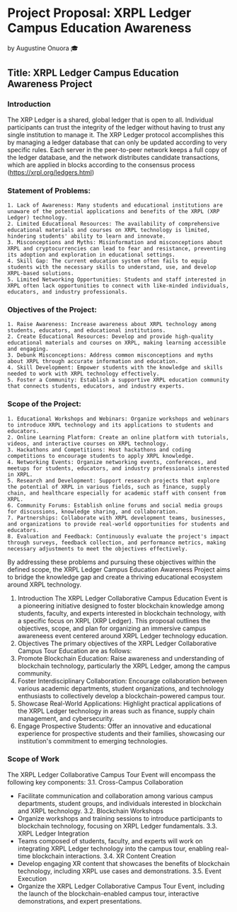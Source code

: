 # Project Proposal: XRPL Ledger Campus Education Awareness

by Augustine Onuora
🎓
## Title: XRPL Ledger Campus Education Awareness Project

### Introduction

The XRP Ledger is a shared, global ledger that is open to all. Individual participants can trust the integrity of the ledger without having to trust any single institution to manage it. The XRP Ledger protocol accomplishes this by managing a ledger database that can only be updated according to very specific rules. Each server in the peer-to-peer network keeps a full copy of the ledger database, and the network distributes candidate transactions, which are applied in blocks according to the consensus process (<https://xrpl.org/ledgers.html>)

### Statement of Problems:
    1. Lack of Awareness: Many students and educational institutions are unaware of the potential applications and benefits of the XRPL (XRP Ledger) technology.
    2. Limited Educational Resources: The availability of comprehensive educational materials and courses on XRPL technology is limited, hindering students' ability to learn and innovate.
    3. Misconceptions and Myths: Misinformation and misconceptions about XRPL and cryptocurrencies can lead to fear and resistance, preventing its adoption and exploration in educational settings.
    4. Skill Gap: The current education system often fails to equip students with the necessary skills to understand, use, and develop XRPL-based solutions.
    5. Limited Networking Opportunities: Students and staff interested in XRPL often lack opportunities to connect with like-minded individuals, educators, and industry professionals.

### Objectives of the Project:
    1. Raise Awareness: Increase awareness about XRPL technology among students, educators, and educational institutions.
    2. Create Educational Resources: Develop and provide high-quality educational materials and courses on XRPL, making learning accessible and engaging.
    3. Debunk Misconceptions: Address common misconceptions and myths about XRPL through accurate information and education.
    4. Skill Development: Empower students with the knowledge and skills needed to work with XRPL technology effectively.
    5. Foster a Community: Establish a supportive XRPL education community that connects students, educators, and industry experts.

### Scope of the Project:
    1. Educational Workshops and Webinars: Organize workshops and webinars to introduce XRPL technology and its applications to students and educators.
    2. Online Learning Platform: Create an online platform with tutorials, videos, and interactive courses on XRPL technology.
    3. Hackathons and Competitions: Host hackathons and coding competitions to encourage students to apply XRPL knowledge.
    4. Networking Events: Organize networking events, conferences, and meetups for students, educators, and industry professionals interested in XRPL.
    5. Research and Development: Support research projects that explore the potential of XRPL in various fields, such as finance, supply chain, and healthcare especially for academic staff with consent from XRPL.
    6. Community Forums: Establish online forums and social media groups for discussions, knowledge sharing, and collaboration.
    7. Partnerships: Collaborate with XRPL development teams, businesses, and organizations to provide real-world opportunities for students and educators.
    8. Evaluation and Feedback: Continuously evaluate the project's impact through surveys, feedback collection, and performance metrics, making necessary adjustments to meet the objectives effectively.

By addressing these problems and pursuing these objectives within the defined scope, the XRPL Ledger Campus Education Awareness Project aims to bridge the knowledge gap and create a thriving educational ecosystem around XRPL technology.

1. Introduction
The XRPL Ledger Collaborative Campus Education Event is a pioneering initiative designed to foster blockchain knowledge among students, faculty, and experts interested in blockchain technology, with a specific focus on XRPL (XRP Ledger). This proposal outlines the objectives, scope, and plan for organizing an immersive campus awareneess event centered around XRPL Ledger technology education.
2. Objectives
The primary objectives of the XRPL Ledger Collaborative Campus Tour Education are as follows:
1. Promote Blockchain Education: Raise awareness and understanding of blockchain technology, particularly the XRPL Ledger, among the campus community.
2. Foster Interdisciplinary Collaboration: Encourage collaboration between various academic departments, student organizations, and technology enthusiasts to collectively develop a blockchain-powered campus tour.
3. Showcase Real-World Applications: Highlight practical applications of the XRPL Ledger technology in areas such as finance, supply chain management, and cybersecurity.
4. Engage Prospective Students: Offer an innovative and educational experience for prospective students and their families, showcasing our institution's commitment to emerging technologies.

### Scope of Work
The XRPL Ledger Collaborative Campus Tour Event will encompass the following key components:
3.1. Cross-Campus Collaboration

- Facilitate communication and collaboration among various campus departments, student groups, and individuals interested in blockchain and XRPL technology.
3.2. Blockchain Workshops
- Organize workshops and training sessions to introduce participants to blockchain technology, focusing on XRPL Ledger fundamentals.
3.3. XRPL Ledger Integration
- Teams composed of students, faculty, and experts will work on integrating XRPL Ledger technology into the campus tour, enabling real-time blockchain interactions.
3.4. XR Content Creation
- Develop engaging XR content that showcases the benefits of blockchain technology, including XRPL use cases and demonstrations.
3.5. Event Execution
- Organize the XRPL Ledger Collaborative Campus Tour Event, including the launch of the blockchain-enabled campus tour, interactive demonstrations, and expert presentations.
